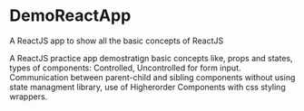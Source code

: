 # DemoReactApp
A ReactJS app to show all the basic concepts of ReactJS

A ReactJS practice app demostratign basic concepts like,
props and states, 
types of components: Controlled, Uncontrolled for form input.
Communication between parent-child and sibling components without using state managment library,
use of Higherorder Components with css styling wrappers.
